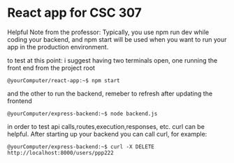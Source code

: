 # React app for CSC 307

Helpful Note from the professor: Typically, you use npm run dev while coding your backend, and npm start will be used when you want to run your app in the production environment.

to test at this point: i suggest having two terminals open, one running the front end from the project root
```console
@yourComputer/react-app:~$ npm start
```

and the other to run the backend, remeber to refresh after updating the frontend
```console
@yourComputer/express-backend:~$ node backend.js
```

in order to test api calls,routes,execution,responses, etc. curl can be helpful. After starting up your backend you can call curl, for example: 
 ```console
@yourComputer/express-backend:~$ curl -X DELETE http://localhost:8000/users/ppp222
```